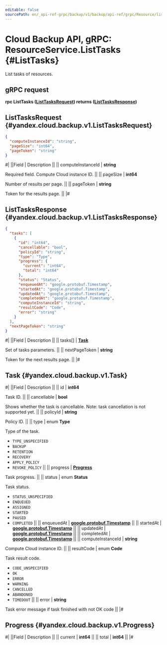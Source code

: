 ```yaml
---
editable: false
sourcePath: en/_api-ref-grpc/backup/v1/backup/api-ref/grpc/Resource/listTasks.md
---
```


# Cloud Backup API, gRPC: ResourceService.ListTasks {#ListTasks}

List tasks of resources.

## gRPC request

**rpc ListTasks ([ListTasksRequest](#yandex.cloud.backup.v1.ListTasksRequest)) returns ([ListTasksResponse](#yandex.cloud.backup.v1.ListTasksResponse))**

## ListTasksRequest {#yandex.cloud.backup.v1.ListTasksRequest}

```json
{
  "computeInstanceId": "string",
  "pageSize": "int64",
  "pageToken": "string"
}
```

#|
||Field | Description ||
|| computeInstanceId | **string**

Required field. Compute Cloud instance ID. ||
|| pageSize | **int64**

Number of results per page. ||
|| pageToken | **string**

Token for the results page. ||
|#

## ListTasksResponse {#yandex.cloud.backup.v1.ListTasksResponse}

```json
{
  "tasks": [
    {
      "id": "int64",
      "cancellable": "bool",
      "policyId": "string",
      "type": "Type",
      "progress": {
        "current": "int64",
        "total": "int64"
      },
      "status": "Status",
      "enqueuedAt": "google.protobuf.Timestamp",
      "startedAt": "google.protobuf.Timestamp",
      "updatedAt": "google.protobuf.Timestamp",
      "completedAt": "google.protobuf.Timestamp",
      "computeInstanceId": "string",
      "resultCode": "Code",
      "error": "string"
    }
  ],
  "nextPageToken": "string"
}
```

#|
||Field | Description ||
|| tasks[] | **[Task](#yandex.cloud.backup.v1.Task)**

Set of tasks parameters. ||
|| nextPageToken | **string**

Token for the next results page. ||
|#

## Task {#yandex.cloud.backup.v1.Task}

#|
||Field | Description ||
|| id | **int64**

Task ID. ||
|| cancellable | **bool**

Shows whether the task is cancellable.
Note: task cancellation is not supported yet. ||
|| policyId | **string**

Policy ID. ||
|| type | enum **Type**

Type of the task.

- `TYPE_UNSPECIFIED`
- `BACKUP`
- `RETENTION`
- `RECOVERY`
- `APPLY_POLICY`
- `REVOKE_POLICY` ||
|| progress | **[Progress](#yandex.cloud.backup.v1.Progress)**

Task progress. ||
|| status | enum **Status**

Task status.

- `STATUS_UNSPECIFIED`
- `ENQUEUED`
- `ASSIGNED`
- `STARTED`
- `PAUSED`
- `COMPLETED` ||
|| enqueuedAt | **[google.protobuf.Timestamp](https://developers.google.com/protocol-buffers/docs/reference/google.protobuf#timestamp)** ||
|| startedAt | **[google.protobuf.Timestamp](https://developers.google.com/protocol-buffers/docs/reference/google.protobuf#timestamp)** ||
|| updatedAt | **[google.protobuf.Timestamp](https://developers.google.com/protocol-buffers/docs/reference/google.protobuf#timestamp)** ||
|| completedAt | **[google.protobuf.Timestamp](https://developers.google.com/protocol-buffers/docs/reference/google.protobuf#timestamp)** ||
|| computeInstanceId | **string**

Compute Cloud instance ID. ||
|| resultCode | enum **Code**

Task result code.

- `CODE_UNSPECIFIED`
- `OK`
- `ERROR`
- `WARNING`
- `CANCELLED`
- `ABANDONED`
- `TIMEDOUT` ||
|| error | **string**

Task error message if task finished with not OK code ||
|#

## Progress {#yandex.cloud.backup.v1.Progress}

#|
||Field | Description ||
|| current | **int64** ||
|| total | **int64** ||
|#